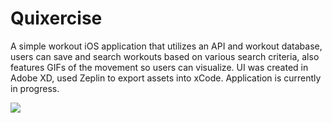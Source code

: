 # Quixercise
A simple workout iOS application that utilizes an API and workout database, users can save and search workouts based on various search criteria, also features GIFs of the movement so users can visualize. UI was created in Adobe XD, used Zeplin to export assets into xCode. Application is currently in progress.

![](quixercise.gif)

